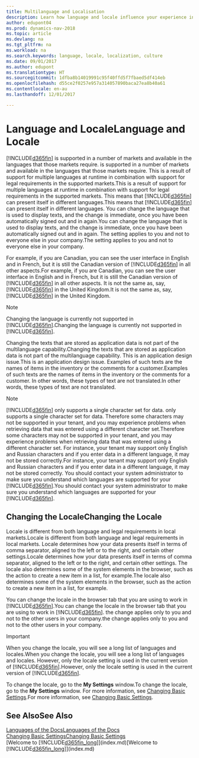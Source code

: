 ```yaml
---
title: Multilanguage and Localisation
description: Learn how language and locale influence your experience in Dynamics NAV.
author: edupont04
ms.prod: dynamics-nav-2018
ms.topic: article
ms.devlang: na
ms.tgt_pltfrm: na
ms.workload: na
ms.search.keywords: language, locale, localization, culture
ms.date: 09/01/2017
ms.author: edupont
ms.translationtype: HT
ms.sourcegitcommit: 1dfba8b14019991c95f40ffd5f7fbaed5df414eb
ms.openlocfilehash: d55ce2f0257e957a314057890baca27ea8b40a61
ms.contentlocale: en-au
ms.lasthandoff: 12/01/2017

---
```

# <a name="language-and-locale"></a><span data-ttu-id="0aeb8-103">Language and Locale</span><span class="sxs-lookup"><span data-stu-id="0aeb8-103">Language and Locale</span></span>
[!INCLUDE[d365fin](includes/d365fin_md.md)]<span data-ttu-id="0aeb8-104"> is supported in a number of markets and available in the languages that those markets require.</span><span class="sxs-lookup"><span data-stu-id="0aeb8-104"> is supported in a number of markets and available in the languages that those markets require.</span></span> <span data-ttu-id="0aeb8-105">This is a result of support for multiple languages at runtime in combination with support for legal requirements in the supported markets.</span><span class="sxs-lookup"><span data-stu-id="0aeb8-105">This is a result of support for multiple languages at runtime in combination with support for legal requirements in the supported markets.</span></span> <span data-ttu-id="0aeb8-106">This means that [!INCLUDE[d365fin](includes/d365fin_md.md)] can present itself in different languages.</span><span class="sxs-lookup"><span data-stu-id="0aeb8-106">This means that [!INCLUDE[d365fin](includes/d365fin_md.md)] can present itself in different languages.</span></span> <span data-ttu-id="0aeb8-107">You can change the language that is used to display texts, and the change is immediate, once you have been automatically signed out and in again.</span><span class="sxs-lookup"><span data-stu-id="0aeb8-107">You can change the language that is used to display texts, and the change is immediate, once you have been automatically signed out and in again.</span></span> <span data-ttu-id="0aeb8-108">The setting applies to you and not to everyone else in your company.</span><span class="sxs-lookup"><span data-stu-id="0aeb8-108">The setting applies to you and not to everyone else in your company.</span></span>  

<span data-ttu-id="0aeb8-109">For example, if you are Canadian, you can see the user interface in English and in French, but it is still the Canadian version of [!INCLUDE[d365fin](includes/d365fin_md.md)] in all other aspects.</span><span class="sxs-lookup"><span data-stu-id="0aeb8-109">For example, if you are Canadian, you can see the user interface in English and in French, but it is still the Canadian version of [!INCLUDE[d365fin](includes/d365fin_md.md)] in all other aspects.</span></span> <span data-ttu-id="0aeb8-110">It is not the same as, say, [!INCLUDE[d365fin](includes/d365fin_md.md)] in the United Kingdom.</span><span class="sxs-lookup"><span data-stu-id="0aeb8-110">It is not the same as, say, [!INCLUDE[d365fin](includes/d365fin_md.md)] in the United Kingdom.</span></span>  

> [!NOTE]  
>  <span data-ttu-id="0aeb8-111">Changing the language is currently not supported in [!INCLUDE[d365fin](includes/d365fin_md.md)].</span><span class="sxs-lookup"><span data-stu-id="0aeb8-111">Changing the language is currently not supported in [!INCLUDE[d365fin](includes/d365fin_md.md)].</span></span>

<span data-ttu-id="0aeb8-112">Changing the texts that are stored as application data is not part of the multilanguage capability.</span><span class="sxs-lookup"><span data-stu-id="0aeb8-112">Changing the texts that are stored as application data is not part of the multilanguage capability.</span></span> <span data-ttu-id="0aeb8-113">This is an application design issue.</span><span class="sxs-lookup"><span data-stu-id="0aeb8-113">This is an application design issue.</span></span> <span data-ttu-id="0aeb8-114">Examples of such texts are the names of items in the inventory or the comments for a customer.</span><span class="sxs-lookup"><span data-stu-id="0aeb8-114">Examples of such texts are the names of items in the inventory or the comments for a customer.</span></span> <span data-ttu-id="0aeb8-115">In other words, these types of text are not translated.</span><span class="sxs-lookup"><span data-stu-id="0aeb8-115">In other words, these types of text are not translated.</span></span>  

> [!NOTE]  
>  [!INCLUDE[d365fin](includes/d365fin_md.md)]<span data-ttu-id="0aeb8-116"> only supports a single character set for data.</span><span class="sxs-lookup"><span data-stu-id="0aeb8-116"> only supports a single character set for data.</span></span> <span data-ttu-id="0aeb8-117">Therefore some characters may not be supported in your tenant, and you may experience problems when retrieving data that was entered using a different character set.</span><span class="sxs-lookup"><span data-stu-id="0aeb8-117">Therefore some characters may not be supported in your tenant, and you may experience problems when retrieving data that was entered using a different character set.</span></span> <span data-ttu-id="0aeb8-118">For instance, your tenant may support only English and Russian characters and if you enter data in a different language, it may not be stored correctly.</span><span class="sxs-lookup"><span data-stu-id="0aeb8-118">For instance, your tenant may support only English and Russian characters and if you enter data in a different language, it may not be stored correctly.</span></span> <span data-ttu-id="0aeb8-119">You should contact your system administrator to make sure you understand which languages are supported for your [!INCLUDE[d365fin](includes/d365fin_md.md)].</span><span class="sxs-lookup"><span data-stu-id="0aeb8-119">You should contact your system administrator to make sure you understand which languages are supported for your [!INCLUDE[d365fin](includes/d365fin_md.md)].</span></span>  

## <a name="changing-the-locale"></a><span data-ttu-id="0aeb8-120">Changing the Locale</span><span class="sxs-lookup"><span data-stu-id="0aeb8-120">Changing the Locale</span></span>
<span data-ttu-id="0aeb8-121">Locale is different from both language and legal requirements in local markets.</span><span class="sxs-lookup"><span data-stu-id="0aeb8-121">Locale is different from both language and legal requirements in local markets.</span></span> <span data-ttu-id="0aeb8-122">Locale determines how your data presents itself in terms of comma separator, aligned to the left or to the right, and certain other settings.</span><span class="sxs-lookup"><span data-stu-id="0aeb8-122">Locale determines how your data presents itself in terms of comma separator, aligned to the left or to the right, and certain other settings.</span></span> <span data-ttu-id="0aeb8-123">The locale also determines some of the system elements in the browser, such as the action to create a new item in a list, for example.</span><span class="sxs-lookup"><span data-stu-id="0aeb8-123">The locale also determines some of the system elements in the browser, such as the action to create a new item in a list, for example.</span></span>  

<span data-ttu-id="0aeb8-124">You can change the locale in the browser tab that you are using to work in [!INCLUDE[d365fin](includes/d365fin_md.md)].</span><span class="sxs-lookup"><span data-stu-id="0aeb8-124">You can change the locale in the browser tab that you are using to work in [!INCLUDE[d365fin](includes/d365fin_md.md)].</span></span> <span data-ttu-id="0aeb8-125">the change applies only to you and not to the other users in your company.</span><span class="sxs-lookup"><span data-stu-id="0aeb8-125">the change applies only to you and not to the other users in your company.</span></span>  

> [!IMPORTANT]  
>  <span data-ttu-id="0aeb8-126">When you change the locale, you will see a long list of languages and locales.</span><span class="sxs-lookup"><span data-stu-id="0aeb8-126">When you change the locale, you will see a long list of languages and locales.</span></span> <span data-ttu-id="0aeb8-127">However, only the locale setting is used in the current version of [!INCLUDE[d365fin](includes/d365fin_md.md)].</span><span class="sxs-lookup"><span data-stu-id="0aeb8-127">However, only the locale setting is used in the current version of [!INCLUDE[d365fin](includes/d365fin_md.md)].</span></span>  

<span data-ttu-id="0aeb8-128">To change the locale, go to the **My Settings** window.</span><span class="sxs-lookup"><span data-stu-id="0aeb8-128">To change the locale, go to the **My Settings** window.</span></span> <span data-ttu-id="0aeb8-129">For more information, see [Changing Basic Settings](ui-change-basic-settings.md).</span><span class="sxs-lookup"><span data-stu-id="0aeb8-129">For more information, see [Changing Basic Settings](ui-change-basic-settings.md).</span></span>  

## <a name="see-also"></a><span data-ttu-id="0aeb8-130">See Also</span><span class="sxs-lookup"><span data-stu-id="0aeb8-130">See Also</span></span>  
[<span data-ttu-id="0aeb8-131">Languages of the Docs</span><span class="sxs-lookup"><span data-stu-id="0aeb8-131">Languages of the Docs</span></span>](about-languages.md)  
[<span data-ttu-id="0aeb8-132">Changing Basic Settings</span><span class="sxs-lookup"><span data-stu-id="0aeb8-132">Changing Basic Settings</span></span>](ui-change-basic-settings.md)  
<span data-ttu-id="0aeb8-133">[Welcome to [!INCLUDE[d365fin_long](includes/d365fin_long_md.md)]](index.md)</span><span class="sxs-lookup"><span data-stu-id="0aeb8-133">[Welcome to [!INCLUDE[d365fin_long](includes/d365fin_long_md.md)]](index.md)</span></span>  

